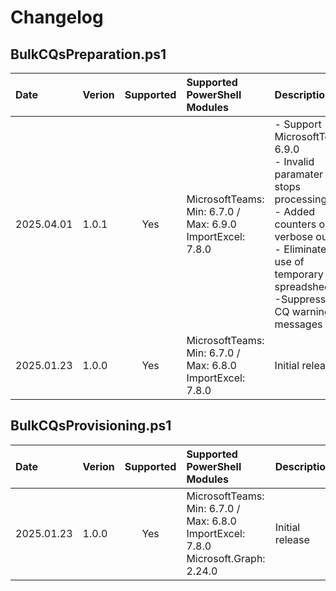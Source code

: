 # Changelog

## BulkCQsPreparation.ps1

| Date       | Verion | Supported | Supported PowerShell Modules | Description                                               |
|:-----------|:-------|:---------:|:-----------------------------|:----------------------------------------------------------|
| 2025.04.01 | 1.0.1  | Yes       | MicrosoftTeams: Min: 6.7.0 / Max: 6.9.0<br>ImportExcel: 7.8.0  | - Support MicrosoftTeams  6.9.0<br>- Invalid paramater now stops processing<br>- Added counters on verbose output<br>- Eliminated use of temporary spreadsheets<br>-Suppressed CQ warning messages |
| 2025.01.23 | 1.0.0  | Yes       | MicrosoftTeams: Min: 6.7.0 / Max: 6.8.0<br>ImportExcel: 7.8.0  | Initial release               |


## BulkCQsProvisioning.ps1

| Date       | Verion | Supported | Supported PowerShell Modules | Description                                               |
|:-----------|:-------|:---------:|:-----------------------------|:----------------------------------------------------------|
| 2025.01.23 | 1.0.0  | Yes       | MicrosoftTeams: Min: 6.7.0 / Max: 6.8.0<br>ImportExcel: 7.8.0<br>Microsoft.Graph: 2.24.0  | Initial release               |
